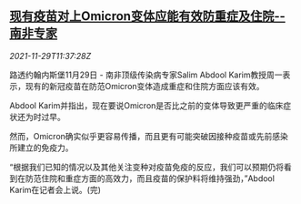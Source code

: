 <!--1638187263000-->
[现有疫苗对上Omicron变体应能有效防重症及住院--南非专家](https://cn.reuters.com/article/vaccine-southafrica-effect-expert-1129-m-idCNKBS2IE117)
------

<div><i>2021-11-29T11:37:28Z</i></div><p>路透约翰内斯堡11月29日 - 南非顶级传染病专家Salim Abdool Karim教授周一表示，现有的新冠疫苗在防范Omicron变体造成重症和住院方面应该有效。</p><p>Abdool Karim并指出，现在要说Omicron是否比之前的变体导致更严重的临床症状还为时过早。</p><p>然而，Omicron确实似乎更容易传播，而且更有可能突破因接种疫苗或先前感染所建立的免疫力。</p><p>“根据我们已知的情况以及其他关注变种对疫苗免疫的反应，我们可以预期仍将看到在防范住院和重症方面的高效力，而且疫苗的保护料将维持强劲，”Abdool Karim在记者会上说。(完)</p>
